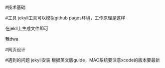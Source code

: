 #技术基础#工具jekyll工具可以模拟github pages环境，工作原理是这样在jekll上生成文件即可我dwa #网页设计#遇到的问题jekyll安装 根据英文版guide，MAC系统要注意xcode的版本要最新